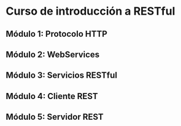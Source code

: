 # Curso de introducción a RESTful
## Módulo 1: Protocolo HTTP
## Módulo 2: WebServices
## Módulo 3: Servicios RESTful
## Módulo 4: Cliente REST
## Módulo 5: Servidor REST
